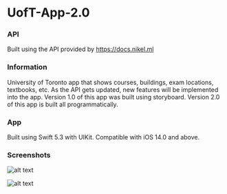 # UofT-App-2.0

### API

Built using the API provided by https://docs.nikel.ml

### Information

University of Toronto app that shows courses, buildings, exam locations, textbooks, etc. As the API gets updated, new features will be implemented into the app. Version 1.0 of this app was built using storyboard. Version 2.0 of this app is built all programmatically. 

### App

Built using Swift 5.3 with UIKit. Compatible with iOS 14.0 and above.

### Screenshots

![alt text](https://user-images.githubusercontent.com/43733358/86413510-63447f00-bc8f-11ea-8224-8f7d82d302d1.png?raw=true)

![alt text](https://user-images.githubusercontent.com/43733358/86413507-63447f00-bc8f-11ea-8800-afff0d59d962.png?raw=true)
